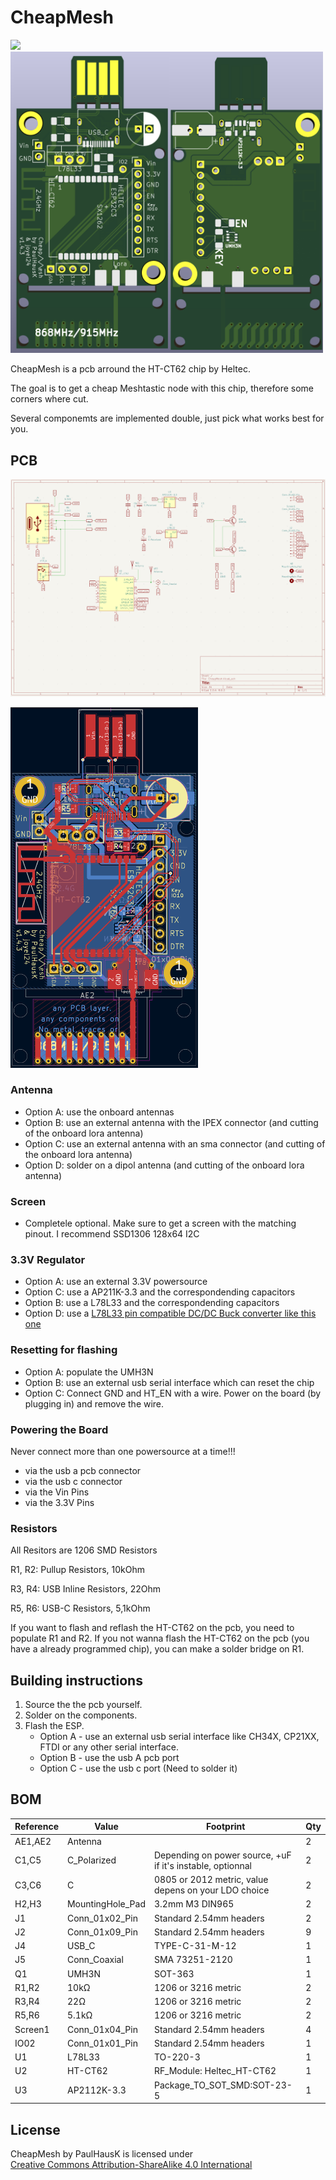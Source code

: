 # CheapMesh
<p>
<img src="https://github.com/user-attachments/assets/b1127f66-4964-4880-b960-523e35963c3f" width="360" />

<img src="./PCB_3D.png" width="500" />
</p>
CheapMesh is a pcb arround the HT-CT62 chip by Heltec.

The goal is to get a cheap Meshtastic node with this chip, therefore some corners where cut.

Several componemts are implemented double, just pick what works best for you.

## PCB

![Schematic](./Schematic.png)


<img src="./PCB.png" width="300" />

### Antenna 
* Option A: use the onboard antennas
* Option B: use an external antenna with the IPEX connector (and cutting of the onboard lora antenna)
* Option C: use an external antenna with an sma connector (and cutting of the onboard lora antenna)
* Option D: solder on a dipol antenna (and cutting of the onboard lora antenna)
  
### Screen
* Completele optional. Make sure to get a screen with the matching pinout. I recommend SSD1306 128x64 I2C

### 3.3V Regulator
* Option A: use an external 3.3V powersource
* Option C: use a AP211K-3.3 and the correspondending capacitors
* Option B: use a L78L33 and the correspondending capacitors
* Option D: use a [L78L33 pin compatible DC/DC Buck converter like this one](https://aliexpress.com/item/1005005626634245.html?spm=a2g0o.productlist.main.1.1897OyxROyxRry&algo_pvid=5153460b-3c1f-4c8b-b6be-ddba46f5bff5&algo_exp_id=5153460b-3c1f-4c8b-b6be-ddba46f5bff5-0&pdp_npi=4%40dis%21EUR%211.55%210.95%21%21%211.62%210.99%21%402103853617143919371401715e9ea6%2112000033795813043%21sea%21DE%210%21AB&curPageLogUid=g6keG6AFecrJ&utparam-url=scene%3Asearch%7Cquery_from%3A)
  
### Resetting for flashing
* Option A: populate the UMH3N
* Option B: use an external usb serial interface which can reset the chip
* Option C: Connect GND and HT_EN with a wire. Power on the board (by plugging in) and remove the wire.

### Powering the Board
Never connect more than one powersource at a time!!!
* via the usb a pcb connector
* via the usb c connector 
* via the Vin Pins
* via the 3.3V Pins
  

### Resistors
All Resitors are 1206 SMD Resistors

R1, R2: Pullup Resistors, 10kOhm

R3, R4: USB Inline Resistors, 22Ohm

R5, R6: USB-C Resistors, 5,1kOhm

If you want to flash and reflash the HT-CT62 on the pcb, you need to populate R1 and R2.
If you not wanna flash the HT-CT62 on the pcb (you have a already programmed chip), you can make a solder bridge on R1.




## Building instructions
1. Source the the pcb yourself.
2. Solder on the components.
3. Flash the ESP.
    * Option A - use an external usb serial interface like CH34X, CP21XX, FTDI or any other serial interface. 
    * Option B - use the usb A pcb port
    * Option C - use the usb c port (Need to solder it)

## BOM
|Reference|Value           |Footprint                                                  |Qty|
|---------|----------------|-----------------------------------------------------------|---|
|AE1,AE2  |Antenna         |                                                           |2  |
|C1,C5    |C_Polarized     |Depending on power source, +uF if it's instable, optionnal |2  |
|C3,C6    |C               |0805 or 2012 metric, value depens on your LDO choice        |2  |
|H2,H3    |MountingHole_Pad|3.2mm M3 DIN965                                            |2  |
|J1       |Conn_01x02_Pin  |Standard 2.54mm headers                                    |2  |
|J2       |Conn_01x09_Pin  |Standard 2.54mm headers                                    |9  |
|J4       |USB_C           |TYPE-C-31-M-12                                             |1  |
|J5       |Conn_Coaxial    |SMA 73251-2120                                             |1  |
|Q1       |UMH3N           |SOT-363                                                    |1  |
|R1,R2    |10kΩ            |1206 or 3216 metric                                        |2  |
|R3,R4    |22Ω             |1206 or 3216 metric                                        |2  |
|R5,R6    |5.1kΩ           |1206 or 3216 metric                                        |2  |
|Screen1  |Conn_01x04_Pin  |Standard 2.54mm headers                                    |4  |
|IO02     |Conn_01x01_Pin  |Standard 2.54mm headers                                    |1  |
|U1       |L78L33          |TO-220-3                                                   |1  |
|U2       |HT-CT62         |RF_Module: Heltec_HT-CT62                                  |1  |
|U3       |AP2112K-3.3     |Package_TO_SOT_SMD:SOT-23-5                                |1  |

 ## License
 <p xmlns:cc="http://creativecommons.org/ns#" xmlns:dct="http://purl.org/dc/terms/"><span property="dct:title">CheapMesh</span> by <span property="cc:attributionName">PaulHausK</span> is licensed under <a href="https://creativecommons.org/licenses/by-sa/4.0/?ref=chooser-v1" target="_blank" rel="license noopener noreferrer" style="display:inline-block;">Creative Commons Attribution-ShareAlike 4.0 International<img style="height:22px!important;margin-left:3px;vertical-align:text-bottom;" src="https://mirrors.creativecommons.org/presskit/icons/cc.svg?ref=chooser-v1" alt=""><img style="height:22px!important;margin-left:3px;vertical-align:text-bottom;" src="https://mirrors.creativecommons.org/presskit/icons/by.svg?ref=chooser-v1" alt=""><img style="height:22px!important;margin-left:3px;vertical-align:text-bottom;" src="https://mirrors.creativecommons.org/presskit/icons/sa.svg?ref=chooser-v1" alt=""></a></p>
